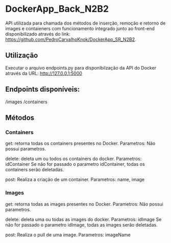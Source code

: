 # DockerApp_Back_N2B2

API utilizada para chamada dos métodos de inserção, remoção e retorno de images e contaieners com funcionamento integrado junto ao front-end disponibilizado através do link: https://github.com/PedroCarvalhoKnok/DockerApp_SR_N2B2.

## Utilização
Executar o arquivo endpoints.py para disponibilzação da API do Docker através da URL: http://127.0.0.1:5000

## Endpoints disponíveis:
/images
/containers

## Métodos

### Containers
get: retorna todas os containers presentes no Docker.
Parametros: Não possui parametros.

delete: deleta um ou todos os containers do docker.
Parametros: idContainer
Se não for passado o parametro idContainer, todas os containers serão deletadas.

post: Realiza a criação de um container.
Parametros: name, image

### Images
get: retorna todas as images presentes no Docker.
Parametros: Não possui parametros.

delete: deleta uma ou todas as images do docker.
Parametros: idImage
Se não for passado o parametro idImage, todas as images serão deletadas.

post: Realiza o pull de uma image.
Parametros: imageName
